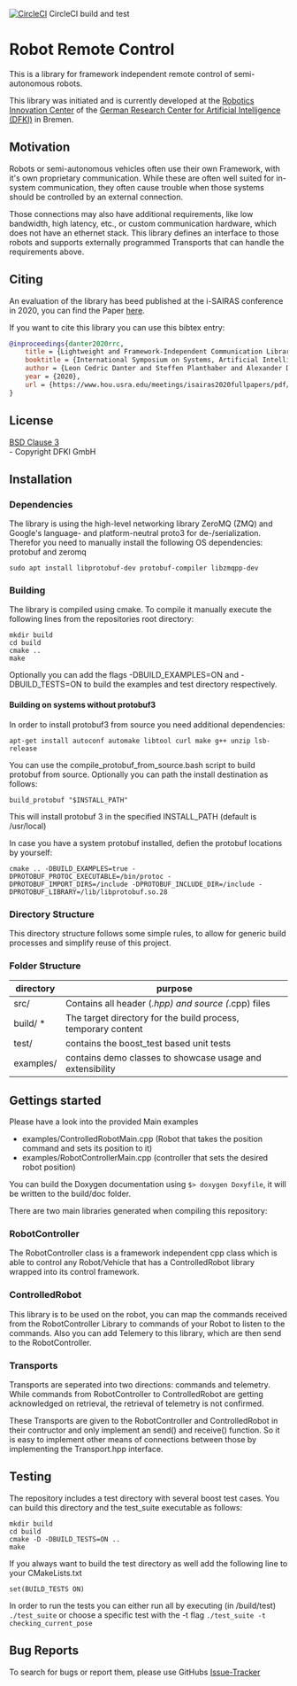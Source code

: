 [![CircleCI](https://circleci.com/gh/dfki-ric/robot_remote_control.svg?style=svg)](https://circleci.com/gh/dfki-ric/robot_remote_control) CircleCI build and test

# Robot Remote Control

This is a library for framework independent remote control of semi-autonomous robots.

This library was initiated and is currently developed at the
[Robotics Innovation Center](http://robotik.dfki-bremen.de/en/startpage.html) of the
[German Research Center for Artificial Intelligence (DFKI)](http://www.dfki.de) in Bremen.



## Motivation

Robots or semi-autonomous vehicles often use their own Framework, with it's own proprietary communication.
While these are often well suited for in-system communication, they often cause trouble when those systems should be controlled by an external connection.

Those connections may also have additional requirements, like low bandwidth, high latency, etc., or custom communication hardware, which does not have an ethernet stack.
This library defines an interface to those robots and supports externally programmed Transports that can handle the requirements above.

## Citing

An evaluation of the library has beed published at the i-SAIRAS conference in 2020, you can find the Paper [here](https://www.hou.usra.edu/meetings/isairas2020fullpapers/pdf/5063.pdf).

If you want to cite this library you can use this bibtex entry:

```bibtex
@inproceedings{danter2020rrc,
    title = {Lightweight and Framework-Independent Communication Library to Support Cross-Plattform Robotic Applications and High-Latency Connections},
    booktitle = {International Symposium on Systems, Artificial Intelligence, Robotics, and Automation in Space (i-SAIRAS), 15th, October 19-23, Online-Conference},
    author = {Leon Cedric Danter and Steffen Planthaber and Alexander Dettmann and Wiebke Brinkmann and Frank Kirchner},
    year = {2020},
    url = {https://www.hou.usra.edu/meetings/isairas2020fullpapers/pdf/5063.pdf}
}
```

## License

[BSD Clause 3](https://opensource.org/licenses/BSD-3-Clause)<br> - Copyright DFKI GmbH

## Installation

### Dependencies

The library is using the high-level networking library ZeroMQ (ZMQ) and Google's language- and platform-neutral proto3 for de-/serialization. Therefor you need to manually install the following OS dependencies: protobuf and zeromq

    sudo apt install libprotobuf-dev protobuf-compiler libzmqpp-dev

### Building

The library is compiled using cmake. To compile it manually execute the following lines from the repositories root directory:

    mkdir build
    cd build
    cmake ..
    make

Optionally you can add the flags -DBUILD_EXAMPLES=ON and -DBUILD_TESTS=ON to build the examples and test directory respectively.

#### Building on systems without protobuf3

In order to install protobuf3 from source you need additional dependencies:

    apt-get install autoconf automake libtool curl make g++ unzip lsb-release

You can use the compile_protobuf_from_source.bash script to build protobuf from source. Optionally you can path the install destination as follows:

    build_protobuf "$INSTALL_PATH"

This will install protobuf 3 in the specified INSTALL_PATH (default is /usr/local)

In case you have a system protobuf installed, defien the protobuf locations by yourself:

    cmake .. -DBUILD_EXAMPLES=true -DPROTOBUF_PROTOC_EXECUTABLE=/bin/protoc -DPROTOBUF_IMPORT_DIRS=/include -DPROTOBUF_INCLUDE_DIR=/include -DPROTOBUF_LIBRARY=/lib/libprotobuf.so.28


### Directory Structure

This directory structure follows some simple rules, to allow for generic build
processes and simplify reuse of this project.

### Folder Structure

| directory         |       purpose                                                  |
| ----------------- | ------------------------------------------------------         |
| src/              | Contains all header (*.hpp) and source (*.cpp) files           |
| build/ *          | The target directory for the build process, temporary content  |
| test/             | contains the boost_test based unit tests                       |
| examples/         | contains demo classes to showcase usage and extensibility      |

## Gettings started

Please have a look into the provided Main examples

* examples/ControlledRobotMain.cpp (Robot that takes the position command and sets its position to it)
* examples/RobotControllerMain.cpp (controller that sets the desired robot position)

You can build the Doxygen documentation using `$> doxygen Doxyfile`, it will be written to the build/doc folder.

There are two main libraries generated when compiling this repository:

### RobotController

The RobotController class is a framework independent cpp class which is able to control any Robot/Vehicle that has a ControlledRobot library wrapped into its control framework.

### ControlledRobot

This library is to be used on the robot, you can map the commands received from the RobotController Library to commands of your Robot to listen to the commands.
Also you can add Telemery to this library, which are then send to the RobotController.


### Transports

Transports are seperated into two directions: commands and telemetry.
While commands from RobotController to ControlledRobot are getting acknowledged on retrieval, the retrieval of telemetry is not confirmed.

These Transports are given to the RobotController and ControlledRobot in their contructor and only implement an send() and receive() function.
So it is easy to implement other means of connections between those by implementing the Transport.hpp interface.


## Testing

The repository includes a test directory with several boost test cases. You can build this directory and the test_suite executable as follows:

    mkdir build
    cd build
    cmake -D -DBUILD_TESTS=ON ..
    make

If you always want to build the test directory as well add the following line to your CMakeLists.txt

    set(BUILD_TESTS ON)

In order to run the tests you can either run all by executing (in /build/test) ```./test_suite``` or choose a specific test with the -t flag ```./test_suite -t checking_current_pose```

## Bug Reports

To search for bugs or report them, please use GitHubs [Issue-Tracker](https://github.com/dfki-ric/robot_remote_control/issues)
